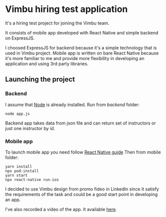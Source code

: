 # Vimbu hiring test application

It's a hiring test project for joining the Vimbu team.

It consists of mobile app developed with React Native and simple backend on ExpressJS.

I choosed ExpressJS for backend because it's a simple technology that is used in Vimbu project.
Mobile app is written on bare React Native because it's more familiar to me and provide more flexibility in developing an application and using 3rd party libraries.

## Launching the project

### Backend
I assume that [Node](https://nodejs.org/en/) is already installed.
Run from *backend* folder:
```
node app.js
```

Backend app takes data from json file and can return set of instructors or just one instructor by id.

### Mobile app
To launch mobile app you need follow [React Native guide](https://reactnative.dev/docs/environment-setup)
Then from mobile folder:
```
yarn install
npx pod-install
yarn start
npx react-native run-ios
```

I decided to use Vimbu design from promo fideo in LinkedIn since it satisfy the requirements of the task and could be a good start point in developing an app.

I've also recorded a video of the app. It available [here](https://drive.google.com/file/d/1P7-TJ8T9TdiLdiAsx7UrV562GqiugVmr/view?usp=sharing).

